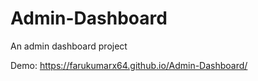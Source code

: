 # Admin-Dashboard
An admin dashboard project

Demo: https://farukumarx64.github.io/Admin-Dashboard/
